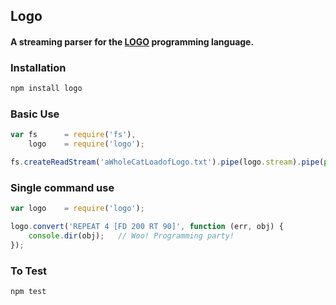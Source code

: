 ## Logo
#### A streaming parser for the [LOGO](http://en.wikipedia.org/wiki/Logo_(programming_language)) programming language.

### Installation
```bash
npm install logo
```

### Basic Use
```javascript
var fs      = require('fs'),
    logo    = require('logo');

fs.createReadStream('aWholeCatLoadofLogo.txt').pipe(logo.stream).pipe(process.stdout);
```

### Single command use
```javascript
var logo    = require('logo');

logo.convert('REPEAT 4 [FD 200 RT 90]', function (err, obj) {
    console.dir(obj);   // Woo! Programming party! 
});
```

### To Test
```bash
npm test
```